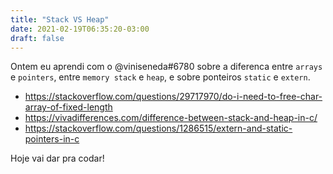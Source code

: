 ```yaml
---
title: "Stack VS Heap"
date: 2021-02-19T06:35:20-03:00
draft: false
---
```


Ontem eu aprendi com o @viniseneda#6780
sobre a diferenca entre `arrays` e `pointers`, entre `memory stack` e `heap`, e sobre ponteiros `static` e `extern`.

- https://stackoverflow.com/questions/29717970/do-i-need-to-free-char-array-of-fixed-length
- https://vivadifferences.com/difference-between-stack-and-heap-in-c/
- https://stackoverflow.com/questions/1286515/extern-and-static-pointers-in-c

Hoje vai dar pra codar!
